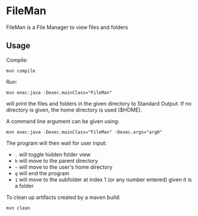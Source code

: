 # FileMan

FileMan is a File Manager to view files and folders

## Usage
Compile:

`mvn compile`

Run:

`mvn exec:java -Dexec.mainClass="FileMan"`

will print the files and folders in the given directory to Standard Output. If no directory is given, the home directory is used ($HOME).

A command line argument can be given using:

`mvn exec:java -Dexec.mainClass="FileMan" -Dexec.args="arg0"`

The program will then wait for user input:
- `.` will toggle hidden folder view
- `h` will move to the parent directory
- `~` will move to the user's home directory
- `q` will end the program
- `1` will move to the subfolder at index 1 (or any number entered) given it is a folder

To clean up artifacts created by a maven build:

`mvn clean`